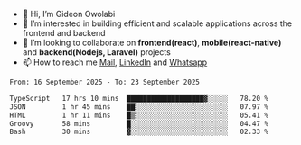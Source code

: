 - 👋 Hi, I’m Gideon Owolabi
- 👀 I’m interested in building efficient and scalable applications across the frontend and backend
- 💞️ I’m looking to collaborate on <b>frontend(react)</b>, <b>mobile(react-native)</b> and <b>backend(Nodejs, Laravel)</b> projects
- 📫 How to reach me <a href="mailto:gideoniyin2021@gmail.com">Mail</a>, <a href="https://www.linkedin.com/in/gideon-owolabi-9b667a232/">LinkedIn</a> and <a href="https://wa.me/2348055377085">Whatsapp</a>

<!---
gude1/gude1 is a ✨ special ✨ repository because its `README.md` (this file) appears on your GitHub profile.
You can click the Preview link to take a look at your changes.
--->

<!--START_SECTION:waka-->

```txt
From: 16 September 2025 - To: 23 September 2025

TypeScript   17 hrs 10 mins  ███████████████████▓░░░░░   78.20 %
JSON         1 hr 45 mins    ██░░░░░░░░░░░░░░░░░░░░░░░   07.97 %
HTML         1 hr 11 mins    █▒░░░░░░░░░░░░░░░░░░░░░░░   05.41 %
Groovy       58 mins         █░░░░░░░░░░░░░░░░░░░░░░░░   04.47 %
Bash         30 mins         ▓░░░░░░░░░░░░░░░░░░░░░░░░   02.33 %
```

<!--END_SECTION:waka-->
